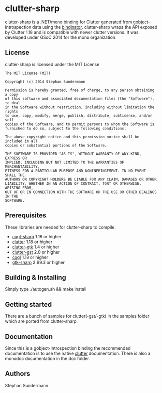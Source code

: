 clutter-sharp
=========

clutter-sharp is a .NET/mono binding for Clutter generated from gobject-introspection data using the [bindinator]. clutter-sharp wraps the API exposed by Clutter 1.18 and is compatible with newer clutter versions. It was developed under GSoC 2014 for the mono organization.

License
----
clutter-sharp is licensed under the MIT License
```
The MIT License (MIT)

Copyright (c) 2014 Stephan Sundermann

Permission is hereby granted, free of charge, to any person obtaining a copy
of this software and associated documentation files (the "Software"), to deal
in the Software without restriction, including without limitation the rights
to use, copy, modify, merge, publish, distribute, sublicense, and/or sell
copies of the Software, and to permit persons to whom the Software is
furnished to do so, subject to the following conditions:

The above copyright notice and this permission notice shall be included in all
copies or substantial portions of the Software.

THE SOFTWARE IS PROVIDED "AS IS", WITHOUT WARRANTY OF ANY KIND, EXPRESS OR
IMPLIED, INCLUDING BUT NOT LIMITED TO THE WARRANTIES OF MERCHANTABILITY,
FITNESS FOR A PARTICULAR PURPOSE AND NONINFRINGEMENT. IN NO EVENT SHALL THE
AUTHORS OR COPYRIGHT HOLDERS BE LIABLE FOR ANY CLAIM, DAMAGES OR OTHER
LIABILITY, WHETHER IN AN ACTION OF CONTRACT, TORT OR OTHERWISE, ARISING FROM,
OUT OF OR IN CONNECTION WITH THE SOFTWARE OR THE USE OR OTHER DEALINGS IN THE
SOFTWARE.
```

Prerequisites
----
These libraries are needed for clutter-sharp to compile:
* [cogl-sharp] 1.18 or higher
* [clutter] 1.18 or higher
* [clutter-gtk] 1.4 or higher
* [clutter-gst] 2.0 or higher
* [cogl] 1.18 or higher
* [gtk-sharp] 2.99.3 or higher

Building & Installing
----
Simply type ./autogen.sh && make install

Getting started
----
There are a bunch of samples for clutter(-gst/-gtk) in the samples folder which are ported from clutter-sharp.

Documentation
----
Since this is a gobject-introspection binding the recommended documentation is to use the native [clutter](https://developer.gnome.org/clutter/stable/) documentation. There is also a monodoc documentation in the doc folder.

Authors
----
Stephan Sundermann

[bindinator]:https://github.com/andreiagaita/bindinator/
[clutter]:https://github.com/GNOME/clutter/
[clutter-gst]:https://github.com/GNOME/clutter-gst/
[clutter-gtk]:https://github.com/GNOME/clutter-gtk/
[cogl]:https://github.com/GNOME/cogl/
[cogl-sharp]:https://github.com/xdarkice/cogl-sharp
[gtk-sharp]:https://github.com/mono/gtk-sharp
[clutter-docs]:https://developer.gnome.org/clutter/stable/
